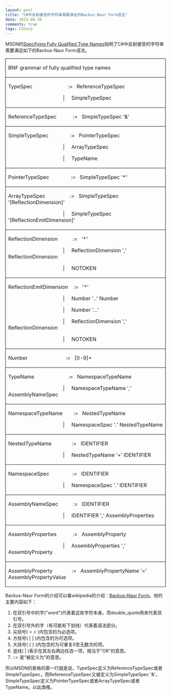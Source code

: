 ```yaml
---
layout: post
title: "C#中反射接受的字符串需要满足的Backus-Naur Form语法"
date: 2013-06-30
comments: true
tags: CSharp
---
```

<p>MSDN的<a href="http://msdn.microsoft.com/en-us/library/yfsftwz6%28v=vs.110%29.aspx">Specifying Fully Qualified Type Names</a>指明了C#中反射接受的字符串需要满足如下的Backus-Naur Form语法。</p>
<table>
<tbody>
<tr>
<td style="border-color: #000000; border-style: solid; border-width: 1px;">
<p>BNF grammar of fully qualified type names</p>
</td>
</tr>
<tr>
<td style="border-color: #000000; border-style: solid; border-width: 1px;">
<p>TypeSpec&nbsp;&nbsp;&nbsp;&nbsp;&nbsp;&nbsp;&nbsp;&nbsp;&nbsp;&nbsp;&nbsp;&nbsp;&nbsp;&nbsp;&nbsp;&nbsp;&nbsp;&nbsp;&nbsp;&nbsp;&nbsp;&nbsp;&nbsp;&nbsp;&nbsp; :=&nbsp;&nbsp; ReferenceTypeSpec</p>
<p>&nbsp;&nbsp;&nbsp;&nbsp;&nbsp;&nbsp;&nbsp;&nbsp;&nbsp;&nbsp;&nbsp;&nbsp;&nbsp;&nbsp;&nbsp;&nbsp;&nbsp;&nbsp;&nbsp;&nbsp;&nbsp;&nbsp;&nbsp;&nbsp;&nbsp;&nbsp;&nbsp;&nbsp;&nbsp;&nbsp;&nbsp;&nbsp;&nbsp;&nbsp;&nbsp;&nbsp;&nbsp;&nbsp;&nbsp; |&nbsp;&nbsp;&nbsp;&nbsp; SimpleTypeSpec</p>
</td>
</tr>
<tr>
<td style="border-color: #000000; border-style: solid; border-width: 1px;">
<p>ReferenceTypeSpec&nbsp;&nbsp;&nbsp;&nbsp;&nbsp;&nbsp;&nbsp;&nbsp;&nbsp;&nbsp;&nbsp; :=&nbsp;&nbsp; SimpleTypeSpec '&amp;'</p>
</td>
</tr>
<tr>
<td style="border-color: #000000; border-style: solid; border-width: 1px;">
<p>SimpleTypeSpec&nbsp;&nbsp;&nbsp;&nbsp;&nbsp;&nbsp;&nbsp;&nbsp;&nbsp;&nbsp;&nbsp;&nbsp;&nbsp;&nbsp;&nbsp; :=&nbsp;&nbsp; PointerTypeSpec</p>
<p>&nbsp;&nbsp;&nbsp;&nbsp;&nbsp;&nbsp;&nbsp;&nbsp;&nbsp;&nbsp;&nbsp;&nbsp;&nbsp;&nbsp;&nbsp;&nbsp;&nbsp;&nbsp;&nbsp;&nbsp;&nbsp;&nbsp;&nbsp;&nbsp;&nbsp;&nbsp;&nbsp;&nbsp;&nbsp;&nbsp;&nbsp;&nbsp;&nbsp;&nbsp;&nbsp;&nbsp;&nbsp;&nbsp;&nbsp; |&nbsp;&nbsp;&nbsp;&nbsp; ArrayTypeSpec</p>
<p>&nbsp;&nbsp;&nbsp;&nbsp;&nbsp;&nbsp;&nbsp;&nbsp;&nbsp;&nbsp;&nbsp;&nbsp;&nbsp;&nbsp;&nbsp;&nbsp;&nbsp;&nbsp;&nbsp;&nbsp;&nbsp;&nbsp;&nbsp;&nbsp;&nbsp;&nbsp;&nbsp;&nbsp;&nbsp;&nbsp;&nbsp;&nbsp;&nbsp;&nbsp;&nbsp;&nbsp;&nbsp;&nbsp;&nbsp; |&nbsp;&nbsp;&nbsp;&nbsp; TypeName</p>
</td>
</tr>
<tr>
<td style="border-color: #000000; border-style: solid; border-width: 1px;">
<p>PointerTypeSpec&nbsp;&nbsp;&nbsp;&nbsp;&nbsp;&nbsp;&nbsp;&nbsp;&nbsp;&nbsp;&nbsp;&nbsp;&nbsp;&nbsp;&nbsp; :=&nbsp;&nbsp; SimpleTypeSpec '*'</p>
</td>
</tr>
<tr>
<td style="border-color: #000000; border-style: solid; border-width: 1px;">
<p>ArrayTypeSpec&nbsp;&nbsp;&nbsp;&nbsp;&nbsp;&nbsp;&nbsp;&nbsp;&nbsp;&nbsp;&nbsp;&nbsp;&nbsp;&nbsp;&nbsp;&nbsp;&nbsp; :=&nbsp;&nbsp; SimpleTypeSpec '[ReflectionDimension]'</p>
<p>&nbsp;&nbsp;&nbsp;&nbsp;&nbsp;&nbsp;&nbsp;&nbsp;&nbsp;&nbsp;&nbsp;&nbsp;&nbsp;&nbsp;&nbsp;&nbsp;&nbsp;&nbsp;&nbsp;&nbsp;&nbsp;&nbsp;&nbsp;&nbsp;&nbsp;&nbsp;&nbsp;&nbsp;&nbsp;&nbsp;&nbsp;&nbsp;&nbsp;&nbsp;&nbsp;&nbsp;&nbsp;&nbsp;&nbsp; |&nbsp;&nbsp;&nbsp;&nbsp; SimpleTypeSpec '[ReflectionEmitDimension]'</p>
</td>
</tr>
<tr>
<td style="border-color: #000000; border-style: solid; border-width: 1px;">
<p>ReflectionDimension&nbsp;&nbsp;&nbsp;&nbsp;&nbsp;&nbsp;&nbsp;&nbsp;&nbsp;&nbsp; :=&nbsp;&nbsp; '*'</p>
<p>&nbsp;&nbsp;&nbsp;&nbsp;&nbsp;&nbsp;&nbsp;&nbsp;&nbsp;&nbsp;&nbsp;&nbsp;&nbsp;&nbsp;&nbsp;&nbsp;&nbsp;&nbsp;&nbsp;&nbsp;&nbsp;&nbsp;&nbsp;&nbsp;&nbsp;&nbsp;&nbsp;&nbsp;&nbsp;&nbsp;&nbsp;&nbsp;&nbsp;&nbsp;&nbsp;&nbsp;&nbsp;&nbsp;&nbsp; |&nbsp;&nbsp;&nbsp;&nbsp; ReflectionDimension ',' ReflectionDimension</p>
<p>&nbsp;&nbsp;&nbsp;&nbsp;&nbsp;&nbsp;&nbsp;&nbsp;&nbsp;&nbsp;&nbsp;&nbsp;&nbsp;&nbsp;&nbsp;&nbsp;&nbsp;&nbsp;&nbsp;&nbsp;&nbsp;&nbsp;&nbsp;&nbsp;&nbsp;&nbsp;&nbsp;&nbsp;&nbsp;&nbsp;&nbsp;&nbsp;&nbsp;&nbsp;&nbsp;&nbsp;&nbsp;&nbsp;&nbsp; |&nbsp;&nbsp;&nbsp;&nbsp; NOTOKEN</p>
</td>
</tr>
<tr>
<td style="border-color: #000000; border-style: solid; border-width: 1px;">
<p>ReflectionEmitDimension&nbsp;&nbsp;&nbsp; :=&nbsp;&nbsp; '*'</p>
<p>&nbsp;&nbsp;&nbsp;&nbsp;&nbsp;&nbsp;&nbsp;&nbsp;&nbsp;&nbsp;&nbsp;&nbsp;&nbsp;&nbsp;&nbsp;&nbsp;&nbsp;&nbsp;&nbsp;&nbsp;&nbsp;&nbsp;&nbsp;&nbsp;&nbsp;&nbsp;&nbsp;&nbsp;&nbsp;&nbsp;&nbsp;&nbsp;&nbsp;&nbsp;&nbsp;&nbsp;&nbsp;&nbsp;&nbsp; |&nbsp;&nbsp;&nbsp;&nbsp; Number '..' Number</p>
<p>&nbsp;&nbsp;&nbsp;&nbsp;&nbsp;&nbsp;&nbsp;&nbsp;&nbsp;&nbsp;&nbsp;&nbsp;&nbsp;&nbsp;&nbsp;&nbsp;&nbsp;&nbsp;&nbsp;&nbsp;&nbsp;&nbsp;&nbsp;&nbsp;&nbsp;&nbsp;&nbsp;&nbsp;&nbsp;&nbsp;&nbsp;&nbsp;&nbsp;&nbsp;&nbsp;&nbsp;&nbsp;&nbsp;&nbsp; |&nbsp;&nbsp;&nbsp;&nbsp; Number '&hellip;'</p>
<p>&nbsp;&nbsp;&nbsp;&nbsp;&nbsp;&nbsp;&nbsp;&nbsp;&nbsp;&nbsp;&nbsp;&nbsp;&nbsp;&nbsp;&nbsp;&nbsp;&nbsp;&nbsp;&nbsp;&nbsp;&nbsp;&nbsp;&nbsp;&nbsp;&nbsp;&nbsp;&nbsp;&nbsp;&nbsp;&nbsp;&nbsp;&nbsp;&nbsp;&nbsp;&nbsp;&nbsp;&nbsp;&nbsp;&nbsp; |&nbsp;&nbsp;&nbsp;&nbsp; ReflectionDimension ',' ReflectionDimension</p>
<p>&nbsp;&nbsp;&nbsp;&nbsp;&nbsp;&nbsp;&nbsp;&nbsp;&nbsp;&nbsp;&nbsp;&nbsp;&nbsp;&nbsp;&nbsp;&nbsp;&nbsp;&nbsp;&nbsp;&nbsp;&nbsp;&nbsp;&nbsp;&nbsp;&nbsp;&nbsp;&nbsp;&nbsp;&nbsp;&nbsp;&nbsp;&nbsp;&nbsp;&nbsp;&nbsp;&nbsp;&nbsp;&nbsp;&nbsp; |&nbsp;&nbsp;&nbsp;&nbsp; NOTOKEN</p>
</td>
</tr>
<tr>
<td style="border-color: #000000; border-style: solid; border-width: 1px;">
<p>Number&nbsp;&nbsp;&nbsp;&nbsp;&nbsp;&nbsp;&nbsp;&nbsp;&nbsp;&nbsp;&nbsp;&nbsp;&nbsp;&nbsp;&nbsp;&nbsp;&nbsp;&nbsp;&nbsp;&nbsp;&nbsp;&nbsp;&nbsp;&nbsp;&nbsp;&nbsp;&nbsp; :=&nbsp;&nbsp; [0-9]+</p>
</td>
</tr>
<tr>
<td style="border-color: #000000; border-style: solid; border-width: 1px;">
<p>TypeName&nbsp;&nbsp;&nbsp;&nbsp;&nbsp;&nbsp;&nbsp;&nbsp;&nbsp;&nbsp;&nbsp;&nbsp;&nbsp;&nbsp;&nbsp;&nbsp;&nbsp;&nbsp;&nbsp;&nbsp;&nbsp;&nbsp;&nbsp;&nbsp; :=&nbsp;&nbsp; NamespaceTypeName</p>
<p>&nbsp;&nbsp;&nbsp;&nbsp;&nbsp;&nbsp;&nbsp;&nbsp;&nbsp;&nbsp;&nbsp;&nbsp;&nbsp;&nbsp;&nbsp;&nbsp;&nbsp;&nbsp;&nbsp;&nbsp;&nbsp;&nbsp;&nbsp;&nbsp;&nbsp;&nbsp;&nbsp;&nbsp;&nbsp;&nbsp;&nbsp;&nbsp;&nbsp;&nbsp;&nbsp;&nbsp;&nbsp;&nbsp;&nbsp; |&nbsp;&nbsp;&nbsp;&nbsp; NamespaceTypeName ',' AssemblyNameSpec</p>
</td>
</tr>
<tr>
<td style="border-color: #000000; border-style: solid; border-width: 1px;">
<p>NamespaceTypeName&nbsp;&nbsp;&nbsp;&nbsp;&nbsp;&nbsp;&nbsp; :=&nbsp;&nbsp; NestedTypeName</p>
<p>&nbsp;&nbsp;&nbsp;&nbsp;&nbsp;&nbsp;&nbsp;&nbsp;&nbsp;&nbsp;&nbsp;&nbsp;&nbsp;&nbsp;&nbsp;&nbsp;&nbsp;&nbsp;&nbsp;&nbsp;&nbsp;&nbsp;&nbsp;&nbsp;&nbsp;&nbsp;&nbsp;&nbsp;&nbsp;&nbsp;&nbsp;&nbsp;&nbsp;&nbsp;&nbsp;&nbsp;&nbsp;&nbsp;&nbsp; |&nbsp;&nbsp;&nbsp;&nbsp; NamespaceSpec '.' NestedTypeName</p>
</td>
</tr>
<tr>
<td style="border-color: #000000; border-style: solid; border-width: 1px;">
<p>NestedTypeName&nbsp;&nbsp;&nbsp;&nbsp;&nbsp;&nbsp;&nbsp;&nbsp;&nbsp;&nbsp;&nbsp;&nbsp;&nbsp;&nbsp; :=&nbsp;&nbsp; IDENTIFIER</p>
<p>&nbsp;&nbsp;&nbsp;&nbsp;&nbsp;&nbsp;&nbsp;&nbsp;&nbsp;&nbsp;&nbsp;&nbsp;&nbsp;&nbsp;&nbsp;&nbsp;&nbsp;&nbsp;&nbsp;&nbsp;&nbsp;&nbsp;&nbsp;&nbsp;&nbsp;&nbsp;&nbsp;&nbsp;&nbsp;&nbsp;&nbsp;&nbsp;&nbsp;&nbsp;&nbsp;&nbsp;&nbsp;&nbsp;&nbsp; |&nbsp;&nbsp;&nbsp;&nbsp; NestedTypeName '+' IDENTIFIER</p>
</td>
</tr>
<tr>
<td style="border-color: #000000; border-style: solid; border-width: 1px;">
<p>NamespaceSpec&nbsp;&nbsp;&nbsp;&nbsp;&nbsp;&nbsp;&nbsp;&nbsp;&nbsp;&nbsp;&nbsp;&nbsp;&nbsp;&nbsp;&nbsp;&nbsp; :=&nbsp;&nbsp; IDENTIFIER</p>
<p>&nbsp;&nbsp;&nbsp;&nbsp;&nbsp;&nbsp;&nbsp;&nbsp;&nbsp;&nbsp;&nbsp;&nbsp;&nbsp;&nbsp;&nbsp;&nbsp;&nbsp;&nbsp;&nbsp;&nbsp;&nbsp;&nbsp;&nbsp;&nbsp;&nbsp;&nbsp;&nbsp;&nbsp;&nbsp;&nbsp;&nbsp;&nbsp;&nbsp;&nbsp;&nbsp;&nbsp;&nbsp;&nbsp;&nbsp; |&nbsp;&nbsp;&nbsp;&nbsp; NamespaceSpec '.' IDENTIFIER</p>
</td>
</tr>
<tr>
<td style="border-color: #000000; border-style: solid; border-width: 1px;">
<p>AssemblyNameSpec&nbsp;&nbsp;&nbsp;&nbsp;&nbsp;&nbsp;&nbsp;&nbsp;&nbsp;&nbsp; :=&nbsp;&nbsp; IDENTIFIER</p>
<p>&nbsp;&nbsp;&nbsp;&nbsp;&nbsp;&nbsp;&nbsp;&nbsp;&nbsp;&nbsp;&nbsp;&nbsp;&nbsp;&nbsp;&nbsp;&nbsp;&nbsp;&nbsp;&nbsp;&nbsp;&nbsp;&nbsp;&nbsp;&nbsp;&nbsp;&nbsp;&nbsp;&nbsp;&nbsp;&nbsp;&nbsp;&nbsp;&nbsp;&nbsp;&nbsp;&nbsp;&nbsp;&nbsp;&nbsp; |&nbsp;&nbsp;&nbsp;&nbsp; IDENTIFIER ',' AssemblyProperties</p>
</td>
</tr>
<tr>
<td style="border-color: #000000; border-style: solid; border-width: 1px;">
<p>AssemblyProperties&nbsp;&nbsp;&nbsp;&nbsp;&nbsp;&nbsp;&nbsp;&nbsp;&nbsp;&nbsp;&nbsp; :=&nbsp;&nbsp; AssemblyProperty</p>
<p>&nbsp;&nbsp;&nbsp;&nbsp;&nbsp;&nbsp;&nbsp;&nbsp;&nbsp;&nbsp;&nbsp;&nbsp;&nbsp;&nbsp;&nbsp;&nbsp;&nbsp;&nbsp;&nbsp;&nbsp;&nbsp;&nbsp;&nbsp;&nbsp;&nbsp;&nbsp;&nbsp;&nbsp;&nbsp;&nbsp;&nbsp;&nbsp;&nbsp;&nbsp;&nbsp;&nbsp;&nbsp;&nbsp;&nbsp; |&nbsp;&nbsp;&nbsp;&nbsp; AssemblyProperties ',' AssemblyProperty</p>
</td>
</tr>
<tr>
<td style="border-color: #000000; border-style: solid; border-width: 1px;">
<p>AssemblyProperty&nbsp;&nbsp;&nbsp;&nbsp;&nbsp;&nbsp;&nbsp;&nbsp;&nbsp;&nbsp;&nbsp;&nbsp;&nbsp; :=&nbsp;&nbsp; AssemblyPropertyName '=' AssemblyPropertyValue</p>
</td>
</tr>
</tbody>
</table>
<p>Backus-Naur Form的介绍可以看wikipedia的介绍：<a href="http://en.wikipedia.org/wiki/Backus%E2%80%93Naur_Form">Backus&ndash;Naur Form</a>。他的主要内容如下：</p>
<ol>
<li>在双引号中的字("word")代表着这些字符本身。而double_quote用来代表双引号。</li>
<li>在双引号外的字（有可能有下划线）代表着语法部分。</li>
<li>尖括号( &lt; &gt; )内包含的为必选项。</li>
<li>方括号( [ ] )内包含的为可选项。</li>
<li>大括号( { } )内包含的为可重复0至无数次的项。</li>
<li>竖线( | )表示在其左右两边任选一项，相当于"OR"的意思。</li>
<li>::= 是&ldquo;被定义为&rdquo;的意思。</li>
</ol>
<p>所以MSDN的表格的第一行就是说，TypeSpec定义为ReferenceTypeSpec或者SimpleTypeSpec，而ReferenceTypeSpec又被定义为SimpleTypeSpec '&amp;'，SimpleTypeSpec定义为PointerTypeSpec或者ArrayTypeSpec或者TypeName。以此类推。</p>